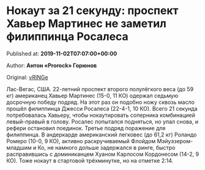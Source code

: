 
# Нокаут за 21 секунду: проспект Хавьер Мартинес не заметил филиппинца Росалеса

Published at: **2019-11-02T07:07:00+00:00**

Author: **Антон «Prorock» Горюнов**

Original: [vRINGe](https://vringe.com/news/129101-nokaut-za-21-sekundu-prospekt-khaver-martines-ne-zametil-filippintsa-rosalesa.htm)

Лас-Вегас, США. 22-летний проспект второго полулёгкого веса (до 59 кг) американец Хавьер Мартинес (15-0, 11 КО) одержал седьмую досрочную победу подряд. На этот раз он подобно ножу сквозь масло прошёл филиппинца Джесси Росалеса (22-4-1, 10 КО).
Всего 21 секунда потребовалась Хавьеру, чтобы нокаутировать соперника комбинацией левый-правый в голову. Росалес попытался подняться, но упал снова, и рефери остановил поединок. Третье подряд поражение для филиппинца.
В андеркарде американский легковес (до 61,2 кг) Роландо Ромеро (10-0, 9 КО), активно раскручиваемый Флойдом Мэйуэзером-младшим и Ко, не намного дольше задержался в ринге, быстро расправившись с доминиканцем Хуаном Карлосом Кордонесом (14-2, 9 КО). Тоже нокаут в стартовой трёхминутке, но на отметке 2:14.

